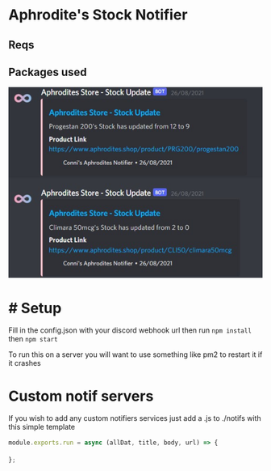 # Aphrodite's Stock Notifier

## Reqs

## Packages used

![ss](https://raw.githubusercontent.com/ConniBug/aphrodites-notif/main/assets/ss.jpg)

# # Setup
Fill in the config.json with your discord webhook url
then run 
`npm install`
then 
`npm start`

To run this on a server you will want to use something like pm2 to restart it if it crashes


# Custom notif servers

If you wish to add any custom notifiers services just add a <name>.js to ./notifs with this simple template

```js
module.exports.run = async (allDat, title, body, url) => {

};
```

